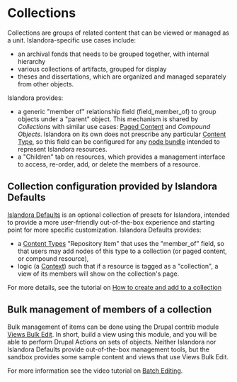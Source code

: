# Collections

Collections are groups of related content that can be viewed or managed as a unit. Islandora-specific use cases include:

- an archival fonds that needs to be grouped together, with internal hierarchy
- various collections of artifacts, grouped for display
- theses and dissertations, which are organized and managed separately from other objects.

Islandora provides:

- a generic "member of" relationship field (field_member_of) to group objects under a "parent" object. This mechanism is shared by _Collections_ with similar use cases: [Paged Content](../user-documentation/paged-content.md) and _Compound Objects_. Islandora on its own does not prescribe any particular [Content Type](../user-documentation/content_types.md), so this field can be configured for any [node bundle](https://www.drupal.org/docs/drupal-apis/entity-api/bundles) intended to represent Islandora resources.
- a "Children" tab on resources, which provides a management interface to access, re-order, add, or delete the members of a resource.

## Collection configuration provided by Islandora Defaults

[Islandora Defaults](../reference/islandora_defaults_reference.md) is an optional collection of presets for Islandora, intended to provide a more user-friendly out-of-the-box experience and starting point for more specific customization. Islandora Defaults provides:

- a [Content Types](../user-documentation/content_types.md) "Repository Item" that uses the "member_of" field, so that users may add nodes of this type to a collection (or paged content, or compound resource),
- logic (a [Context](../user-documentation/context.md)) such that if a resource is tagged as a "collection", a view of its members will show on the collection's page. 

For more details, see the tutorial on [How to create and add to a collection](../tutorials/how-to-create-collection.md)

## Bulk management of members of a collection

Bulk management of items can be done using the Drupal contrib module [Views Bulk Edit](https://www.drupal.org/project/views_bulk_edit). In short, build a view using this module, and you will be able to perform Drupal Actions on sets of objects. Neither Islandora nor Islandora Defaults provide out-of-the-box management tools, but the sandbox provides some sample content and views that use Views Bulk Edit. 

For more information see the video tutorial on [Batch Editing](https://youtu.be/ZMp0lPelOZw).




